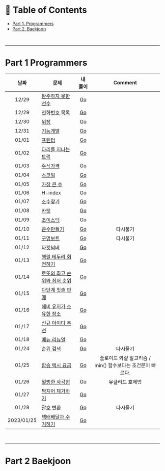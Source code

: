 # :memo: Table of Contents

- [Part 1. Programmers](#Part-1-Programmers)
- [Part 2. Baekjoon](#Part-2-Baekjoon)

</br>

---

# Part 1 Programmers

| 날짜 | 문제 | 내 풀이 | Comment |
|:--:|---|:---:|:---:|
| 12/29 | [완주하지 못한 선수](https://programmers.co.kr/learn/courses/30/lessons/42576?language=python3) | [Go](https://github.com/UpWook/StudyGo/blob/main/algorithm%20code/%EA%B9%80%EB%AF%BC%ED%98%B8/Programmers/Level1/%EC%99%84%EC%A3%BC%ED%95%98%EC%A7%80_%EB%AA%BB%ED%95%9C_%EC%84%A0%EC%88%98.py) | |
| 12/29 | [전화번호 목록](https://programmers.co.kr/learn/courses/30/lessons/42577) | [Go](https://github.com/UpWook/StudyGo/blob/main/algorithm%20code/%EA%B9%80%EB%AF%BC%ED%98%B8/Programmers/Level2/%EC%A0%84%ED%99%94%EB%B2%88%ED%98%B8_%EB%AA%A9%EB%A1%9D.py) | |
| 12/30 | [위장](https://programmers.co.kr/learn/courses/30/lessons/42578?language=python3) | [Go](https://github.com/UpWook/StudyGo/blob/main/algorithm%20code/%EA%B9%80%EB%AF%BC%ED%98%B8/Programmers/Level2/camouflage.py) | |
| 12/31 | [기능개발](https://programmers.co.kr/learn/courses/30/lessons/42586) | [Go](https://github.com/UpWook/StudyGo/blob/main/algorithm%20code/%EA%B9%80%EB%AF%BC%ED%98%B8/Programmers/Level2/function_development.py) | |
| 01/01 | [프린터](https://programmers.co.kr/learn/courses/30/lessons/42587) | [Go](https://github.com/UpWook/StudyGo/blob/main/algorithm%20code/%EA%B9%80%EB%AF%BC%ED%98%B8/Programmers/Level2/printer.py) | |
| 01/02 | [다리를 지나는 트럭](https://programmers.co.kr/learn/courses/30/lessons/42583?language=python3) | [Go](https://github.com/UpWook/StudyGo/blob/main/algorithm%20code/%EA%B9%80%EB%AF%BC%ED%98%B8/Programmers/Level2/moving_truck.py) | |
| 01/03 | [주식가격](https://programmers.co.kr/learn/courses/30/lessons/42584) | [Go](https://github.com/UpWook/StudyGo/blob/main/algorithm%20code/%EA%B9%80%EB%AF%BC%ED%98%B8/Programmers/Level2/stock_price.py) | |
| 01/04 | [스코빌](https://programmers.co.kr/learn/courses/30/lessons/42626) | [Go](https://github.com/UpWook/StudyGo/blob/main/algorithm%20code/%EA%B9%80%EB%AF%BC%ED%98%B8/Programmers/Level2/scoville.py) | |
| 01/05 | [가장 큰 수](https://programmers.co.kr/learn/courses/30/lessons/42746) | [Go](https://github.com/UpWook/StudyGo/blob/main/algorithm%20code/%EA%B9%80%EB%AF%BC%ED%98%B8/Programmers/Level2/biggest_number.py) | |
| 01/06 | [H-index](https://programmers.co.kr/learn/courses/30/lessons/42747) | [Go](https://github.com/UpWook/StudyGo/blob/main/algorithm%20code/%EA%B9%80%EB%AF%BC%ED%98%B8/Programmers/Level2/h_index.py) | |
| 01/07 | [소수찾기](https://programmers.co.kr/learn/courses/30/lessons/42839) | [Go](https://github.com/UpWook/StudyGo/blob/main/algorithm%20code/%EA%B9%80%EB%AF%BC%ED%98%B8/Programmers/Level2/find_prime_num.py) | |
| 01/08 | [카펫](https://programmers.co.kr/learn/courses/30/lessons/42842) | [Go](https://github.com/UpWook/StudyGo/blob/main/algorithm%20code/%EA%B9%80%EB%AF%BC%ED%98%B8/Programmers/Level2/carpet.py) | |
| 01/09 | [조이스틱](https://programmers.co.kr/learn/courses/30/lessons/42860?language=python3#) | [Go](https://github.com/UpWook/StudyGo/blob/main/algorithm%20code/%EA%B9%80%EB%AF%BC%ED%98%B8/Programmers/Level2/joystick.py) | |
| 01/10 | [큰수만들기](https://programmers.co.kr/learn/courses/30/lessons/42883?language=python3#) | [Go](https://github.com/UpWook/StudyGo/blob/main/algorithm%20code/%EA%B9%80%EB%AF%BC%ED%98%B8/Programmers/Level2/make_biggest_number.py) | 다시풀기 |
| 01/11 | [구명보트](https://programmers.co.kr/learn/courses/30/lessons/42885?language=python3) | [Go](https://github.com/UpWook/StudyGo/blob/main/algorithm%20code/%EA%B9%80%EB%AF%BC%ED%98%B8/Programmers/Level2/lifeboat.py) | 다시풀기 |
| 01/12 | [타켓넘버](https://programmers.co.kr/learn/courses/30/lessons/43165?language=python3) | [Go](https://github.com/UpWook/StudyGo/blob/main/algorithm%20code/%EA%B9%80%EB%AF%BC%ED%98%B8/Programmers/Level2/target_number.py) | |
| 01/13 | [행렬 테두리 회전하기](https://programmers.co.kr/learn/courses/30/lessons/77485) | [Go](https://github.com/UpWook/StudyGo/blob/main/algorithm%20code/%EA%B9%80%EB%AF%BC%ED%98%B8/Programmers/Level2/rotate_matrix.py) | |
| 01/14 | [로또의 최고 순위와 최저 순위](https://programmers.co.kr/learn/courses/30/lessons/77484#) | [Go](https://github.com/UpWook/StudyGo/blob/main/algorithm%20code/%EA%B9%80%EB%AF%BC%ED%98%B8/Programmers/Level1/lotto_rank.py) | |
| 01/15 | [다단계 칫솔 판매](https://programmers.co.kr/learn/courses/30/lessons/77486) | [Go](https://github.com/UpWook/StudyGo/blob/main/algorithm%20code/%EA%B9%80%EB%AF%BC%ED%98%B8/Programmers/Level3/multi_level_marketing.py) | |
| 01/16 | [헤비 유저가 소유한 장소](https://programmers.co.kr/learn/courses/30/lessons/77487) | [Go](https://github.com/UpWook/StudyGo/blob/main/algorithm%20code/%EA%B9%80%EB%AF%BC%ED%98%B8/Programmers/SQL/location_for_heavy_user.sql) | |
| 01/17 | [신규 아이디 추천](https://programmers.co.kr/learn/courses/30/lessons/72410) | [Go](https://github.com/UpWook/StudyGo/blob/main/algorithm%20code/%EA%B9%80%EB%AF%BC%ED%98%B8/Programmers/Level1/new_id.py) | |
| 01/18 | [메뉴 리뉴얼](https://programmers.co.kr/learn/courses/30/lessons/72411) | [Go](https://github.com/UpWook/StudyGo/blob/main/algorithm%20code/%EA%B9%80%EB%AF%BC%ED%98%B8/Programmers/Level2/menu_renewal.py) | |
| 01/24 | [순위 검색](https://programmers.co.kr/learn/courses/30/lessons/72412) | [Go](https://github.com/UpWook/StudyGo/blob/main/algorithm%20code/%EA%B9%80%EB%AF%BC%ED%98%B8/Programmers/Level2/search_rank.py) | 다시풀기 |
| 01/25 | [합승 택시 요금](https://programmers.co.kr/learn/courses/30/lessons/72412) | [Go](https://github.com/UpWook/StudyGo/blob/main/algorithm%20code/%EA%B9%80%EB%AF%BC%ED%98%B8/Programmers/Level3/fare_of_share_taxi.py) | 플로이드 와샬 알고리즘 / min() 함수보다는 조건문이 빠르다. |
| 01/26 | [멀쩡한 사각형](https://programmers.co.kr/learn/courses/30/lessons/62048) | [Go](https://github.com/UpWook/StudyGo/blob/main/algorithm%20code/%EA%B9%80%EB%AF%BC%ED%98%B8/Programmers/Level2/flawless_square.py) | 유클리드 호제법 |
| 01/27 | [짝지어 제거하기](https://programmers.co.kr/learn/courses/30/lessons/12973) | [Go](https://github.com/UpWook/StudyGo/blob/main/algorithm%20code/%EA%B9%80%EB%AF%BC%ED%98%B8/Programmers/Level2/remove_pairs.py) |  |
| 01/28 | [괄호 변환](https://programmers.co.kr/learn/courses/30/lessons/60058) | [Go](https://github.com/UpWook/StudyGo/blob/main/algorithm%20code/%EA%B9%80%EB%AF%BC%ED%98%B8/Programmers/Level2/convert_parenthesis.py) | 다시풀기 |
| 2023/01/25 | [택배배달과 수거하기](https://school.programmers.co.kr/learn/courses/30/lessons/150369) | [Go](https://github.com/UpWook/StudyGo/blob/main/algorithm%20code/%EA%B9%80%EB%AF%BC%ED%98%B8/Programmers/Level2/deliveriesAndPickups.py) | |


</br>

---

# Part 2 Baekjoon
